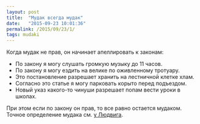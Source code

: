 ```yaml
---
layout: post
title:  "Мудак всегда мудак"
date:   "2015-09-23 10:01:36"
permalink: /2015/09/23/1/
tags: mudaki
---
```


Когда мудак не прав, он начинает апеллировать к законам:

- По закону я могу слушать громкую музыку до 11 часов.
- По закону я могу ездить на велике по оживленному тротуару.
- Это постановление разрешает хранить на лестничной клетке хлам.
- Согласно это статье я могу парковать корыто перед подъездом.
- Новый указ какого-то чинуши разрешает попам вести уроки в школах.

При этом если по закону он прав, то все равно остается мудаком. Точное
определение мудака см. [у Людвига](http://grosslarnakh.livejournal.com/79586.html).
